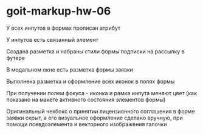 # goit-markup-hw-06

У всех инпутов в формах прописан атрибут <name></name>

У инпутов есть связанный элемент <label></label>

<!-- Форма подписки на рассылку -->
Создана разметка и набраны стили формы подписки на рассылку в футере

<!-- Форма в модальном окне -->
В модальном окне есть разметка формы заявки

Выполнена разметка и оформление всех иконок в полях формы

При получении полем фокуса - иконка и рамка инпута меняют цвет (как показано на макете активного состояния элементов формы)

Оригинальный чекбокс о принятии лицензионного соглашения в форме заявки скрыт, а его визуальное оформление сделано вручную, при помощи псевдоэлемента и векторного изображения галочки
